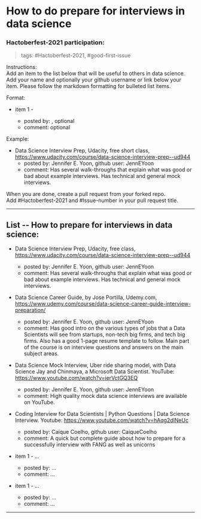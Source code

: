 # How to do prepare for interviews in data science  


### Hactoberfest-2021 participation:

> tags:  \#Hactoberfest-2021, \#good-first-issue  

Instructions:  
Add an item to the list below that will be useful to others in data science.  Add your name and optionally your github username or link below your item.  Please follow the markdown formatting for bulleted list items.  

Format:  
  * item 1 - <resource name and link> 
      - posted by: <your name>, optional <github username or link>    
      - comment: optional <what you found useful about the resource>  


Example:  
  * Data Science Interview Prep, Udacity, free short class, https://www.udacity.com/course/data-science-interview-prep--ud944  
      - posted by: Jennifer E. Yoon, github user: JennEYoon  
      - comment: Has several walk-throughs that explain what was good or bad about example interviews. Has technical and general mock interviews.  

When you are done, create a pull request from your forked repo.  
Add #Hactoberfest-2021 and #Issue-number in your pull request title.  


-----  

## List -- How to prepare for interviews in data science: 


  * Data Science Interview Prep, Udacity, free class, https://www.udacity.com/course/data-science-interview-prep--ud944  
      - posted by: Jennifer E. Yoon, github user: JennEYoon  
      - comment: Has several walk-throughs that explain what was good or bad about example interviews. Has technical and general mock interviews.  


  * Data Science Career Guide, by Jose Portilla, Udemy.com, https://www.udemy.com/course/data-science-career-guide-interview-preparation/  
      - posted by: Jennifer E. Yoon, github user: JennEYoon      
      - comment: Has good intro on the various types of jobs that a Data Scientists will see from startups, non-tech big firms, and tech big firms. Also has a good 1-page resume template to follow.  Main part of the course is on interview questions and answers on the main subject areas.  


  * Data Science Mock Interview, Uber ride sharing model, with Data Science Jay and Chinmaya, a Microsoft Data Scientist. YouTube: https://www.youtube.com/watch?v=ierVctGQ3EQ   
      - posted by: Jennifer E. Yoon, github user: JennEYoon   
      - comment: High quality mock data science interviews are available on YouTube.    


  * Coding Interview for Data Scientists | Python Questions | Data Science Interview. Youtube: https://www.youtube.com/watch?v=hAqg2dlNeUc 
      - posted by: Caíque Coelho, github user: CaiqueCoelho    
      - comment: A quick but complete guide about how to prepare for a successfully interview with FANG as well as unicorns  


  * item 1 - ... 
      - posted by: ...    
      - comment: ...  


  * item 1 - ... 
      - posted by: ...    
      - comment: ...   







-----  
<eof> 